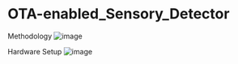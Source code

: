 # OTA-enabled_Sensory_Detector

Methodology
![image](https://github.com/AntoRaglin07/OTA-enabled_Sensory_Detector/assets/131679856/f3efb041-5dc6-4c06-805e-2b7ec7d11242)

Hardware Setup
![image](https://github.com/AntoRaglin07/OTA-enabled_Sensory_Detector/assets/131679856/d384cf04-6ff7-4b2a-a7ac-77644de71ae4)
